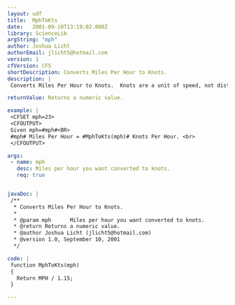 ```yaml
---
layout: udf
title:  MphToKts
date:   2001-09-10T13:19:02.000Z
library: ScienceLib
argString: "mph"
author: Joshua Licht
authorEmail: jlicht5@hotmail.com
version: 1
cfVersion: CF5
shortDescription: Converts Miles Per Hour to Knots.
description: |
 Converts Miles Per Hour to Knots.  Knots are a unit of speed, not distance.

returnValue: Returns a numeric value.

example: |
 <CFSET mph=23>
 <CFOUTPUT>
 Given mph=#mph#<BR>
 #mph# Miles Per Hour = #MphToKts(mph)# Knots Per Hour. <br>
 </CFOUTPUT>

args:
 - name: mph
   desc: Miles per hour you want converted to knots.
   req: true


javaDoc: |
 /**
  * Converts Miles Per Hour to Knots.
  * 
  * @param mph      Miles per hour you want converted to knots. 
  * @return Returns a numeric value. 
  * @author Joshua Licht (jlicht5@hotmail.com) 
  * @version 1.0, September 10, 2001 
  */

code: |
 function MphToKts(mph)
 {
   Return MPH / 1.15;
 }

---
```


